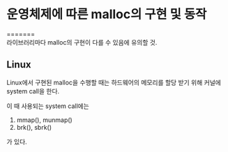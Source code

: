 # 운영체제에 따른 malloc의 구현 및 동작    
=======      
라이브러리마다 malloc의 구현이 다를 수 있음에 유의할 것.      
     
## Linux      
      
Linux에서 구현된 malloc을 수행할 때는 하드웨어의 메모리를 할당 받기 위해 커널에 system call을 한다.     
    
이 때 사용되는 system call에는    
     
1. mmap(), munmap()    
2. brk(), sbrk()    
    
가 있다.     

